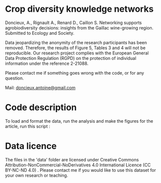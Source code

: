 # Crop diversity knowledge networks

Doncieux, A., Rignault A., Renard D., Caillon S. Networking supports agrobiodiversity decisions: insights from the Gaillac wine-growing region. Submitted to Ecology and Society. 

Data jeopardizing the anonymity of the research participants has been removed. Therefore, the results of Figure 5, Tables 3 and 4 will not be reproducible. Our research project complies with the European General Data Protection Regulation (RGPD) on the protection of individual information under the reference 2-21088.

Please contact me if something goes wrong with the code, or for any question.

Mail: doncieux.antoine@gmail.com 

# Code description 

To load and format the data, run the analysis and make the figures for the article, run this script : 

# Data licence

The files in the 'data' folder are licensed under Creative Commons Attribution-NonCommercial-NoDerivatives 4.0 International Licence (CC BY-NC-ND 4.0) . Please contact me if you would like to use this dataset for your own research or teaching.
